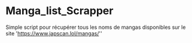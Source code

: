 # Manga_list_Scrapper
Simple script pour récupérer tous les noms de mangas disponibles sur le site 'https://www.japscan.lol/mangas/''
